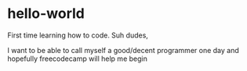 # hello-world
First time learning how to code.
Suh dudes,

I want to be able to call myself a good/decent programmer one day and hopefully freecodecamp will help me begin
